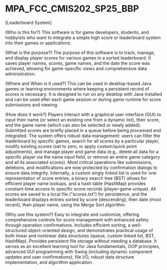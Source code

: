 # MPA_FCC_CMIS202_SP25_BBP

[Leaderboard System]

(Who is this for?)
This software is for game developers, students, and hobbyists who want to integrate a simple high score or leaderboard system into their games or applications.

(What is the purpose?)
The purpose of this software is to track, manage, and display player scores for various games in a sorted leaderboard. It saves player names, scores, game names, and the date the score was achieved, allowing for game-specific views and comprehensive data administration.

(Where and When is it used?)
This can be used in desktop-based Java games or learning environments where keeping a persistent record of scores is necessary. It is designed to run on any desktop with Java installed and can be used after each game session or during game runtime for score submissions and viewing.

(How does it work?)
Players interact with a graphical user interface (GUI) to input their name (or select an existing one from a dynamic list), their score, and the game name (which can also be selected or newly added). Submitted scores are briefly placed in a queue before being processed and integrated. The system offers robust data management: users can filter the leaderboard by specific games, search for all scores by a particular player, modify existing scores (set to zero, or apply custom/quick point adjustments), and manage player and game data (e.g., delete all data for a specific player via the name input field, or remove an entire game category and all its associated scores). Most critical operations like submissions, deletions, and modifications are now protected by confirmation dialogs to ensure data integrity. Internally, a custom singly linked list is used for one representation of score entries, a binary search tree (BST) allows for efficient player name lookups, and a hash table (HashMap) provides constant-time access to specific score records (player-game unique). All scores are saved to a local file ("scores.txt") for persistence, and the leaderboard displays entries sorted by score (descending), then date (most recent), then player name, using the Merge Sort algorithm.

(Why use this system?)
Easy to integrate and customize, offering comprehensive controls for score management with enhanced safety through operation confirmations. Includes efficient sorting, a well-structured object-oriented design, and demonstrates practical usage of both linear and nonlinear data structures (queue, custom linked list, BST, HashMap). Provides persistent file storage without needing a database. It serves as an excellent learning tool for Java fundamentals, OOP principles, advanced GUI programming with Swing (including dynamic component updates and user confirmations), file I/O, robust data structure implementation, and algorithm application.
